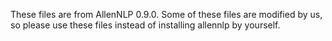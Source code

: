 These files are from AllenNLP 0.9.0.
Some of these files are modified by us, so please use these files instead of installing allennlp by yourself.
